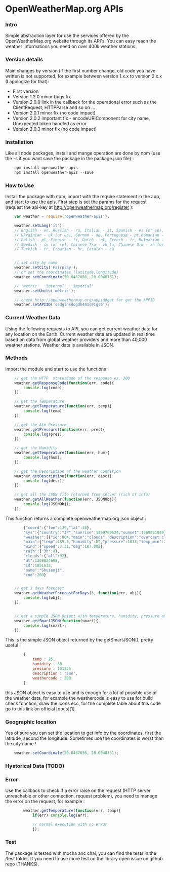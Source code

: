 OpenWeatherMap.org APIs
=======================


### Intro
Simple abstraction layer for use the services offered by the OpenWeatherMap.org website through its API's. You
can easy reach the weather informations you need on over 400k weather stations.

### Version details
Main changes by version (if the first number change, old code you have written is not supported, for
example between version 1.x.x to version 2.x.x (I apologize for that):

+ First version  
+ Version 1.2.0 minor bugs fix  
+ Version 2.0.0 link in the callback for the operational error such as the ClientRequest, HTTPParse and so on ...
+ Version 2.0.1 minor fix (no code impact)
+ Version 2.0.2 important fix - encodeURIComponent for city name, Unexpected token handled as error
+ Version 2.0.3 minor fix (no code impact)  

### Installation
Like all node packages, install and mange operation are done by npm (use the -s if you want save
the package in the package.json file) :

```javascript
	npm install openweather-apis
	npm install openweather-apis --save
```

### How to Use

Install the package with npm, import with the require statement in the app, and start to use the apis. First
step is set the params for the request (request the api-key at http://openweathermap.org/register ):

```javascript
	var weather = require('openweather-apis');

	weather.setLang('it');
	// English - en, Russian - ru, Italian - it, Spanish - es (or sp),
	// Ukrainian - uk (or ua), German - de, Portuguese - pt,Romanian - ro,
	// Polish - pl, Finnish - fi, Dutch - nl, French - fr, Bulgarian - bg,
	// Swedish - sv (or se), Chinese Tra - zh_tw, Chinese Sim - zh (or zh_cn),
	// Turkish - tr, Croatian - hr, Catalan - ca


	// set city by name
	weather.setCity('Fairplay');
 	// or set the coordinates (latitude,longitude)
	weather.setCoordinate(50.0467656, 20.0048731);

	// 'metric'  'internal'  'imperial'
 	weather.setUnits('metric');

	// check http://openweathermap.org/appid#get for get the APPID
 	weather.setAPIID('ssdglnsdogdh441s91gs6');
```



### Current Weather Data
Using the following requests to API, you can get current weather data for any location on the Earth. Current weather data are updated in real time based on data from global weather providers and more than 40,000 weather stations. Weather data is available in JSON.

### Methods
Import the module and start to use the functions :

```javascript
	// get the HTTP  statusCode of the response es. 200
	weather.getResponseCode(function(err, code){
		console.log(code);
	});

	// get the Temperature  
	weather.getTemperature(function(err, temp){
		console.log(temp);
	});

	// get the Atm Pressure
	weather.getPressure(function(err, pres){
		console.log(pres);
	});

	// get the Humidity
	weather.getTemperature(function(err, hum){
		console.log(hum);
	});

	// get the Description of the weather condition
	weather.getDescription(function(err, desc){
		console.log(desc);
	});

	// get all the JSON file returned from server (rich of info)
	weather.getAllWeather(function(err, JSONObj){
		console.log(JSONObj);
	});
```

This function returns a complete openweathermap.org json object :

```javascript
		{"coord":{"lon":139,"lat":35},
		"sys":{"country":"JP","sunrise":1369769524,"sunset":1369821049},
		"weather":[{"id":804,"main":"clouds","description":"overcast clouds","icon":"04n"}],
		"main":{"temp":289.5,"humidity":89,"pressure":1013,"temp_min":287.04,"temp_max":292.04},
		"wind":{"speed":7.31,"deg":187.002},
		"rain":{"3h":0},
		"clouds":{"all":92},
		"dt":1369824698,
		"id":1851632,
		"name":"Shuzenji",
		"cod":200}
```
```javascript

	// get 3 days forecast
	weather.getWeatherForecastForDays(3, function(err, obj){
		console.log(obj);
	});


	// get a simple JSON Object with temperature, humidity, pressure and description
	weather.getSmartJSON(function(smart){
		console.log(smart);
	});
```

This is the simple JSON object returned by the getSmartJSON(), pretty useful !

```javascript
		{
			temp : 25,
			humidity : 88,
			pressure : 101325,
			description : 'sun',
			weathercode : 200
		}
```

this JSON object is easy to use and is enough for a lot of possible use of the weather data, for example the
weathercode is easy to use for build check function, draw the icons ecc, for the complete table about this code
go to this link on official [docs][1].


### Geographic location
Yes of sure you can set the location to get info by the coordinates, first the latitude, second
the longitude. Sometimes use the coordinates is worst than the city name !

```javascript
	weather.setCoordinate(50.0467656, 20.0048731);
```

### Hystorical Data  (TODO)


### Error
Use the callback to check if a error raise on the request (HTTP server unreachable or other connection, request problem),
you need to manage the error on the request, for example :

```javascript
		weather.getTemperature(function(err, temp){
			if(err) console.log(err);

			// normal execution with no error
			});
```

### Test
The package is tested with mocha anc chai, you can find the tests in the /test folder. If you need to use more test on the
library open issue on github repo (THANKS).
